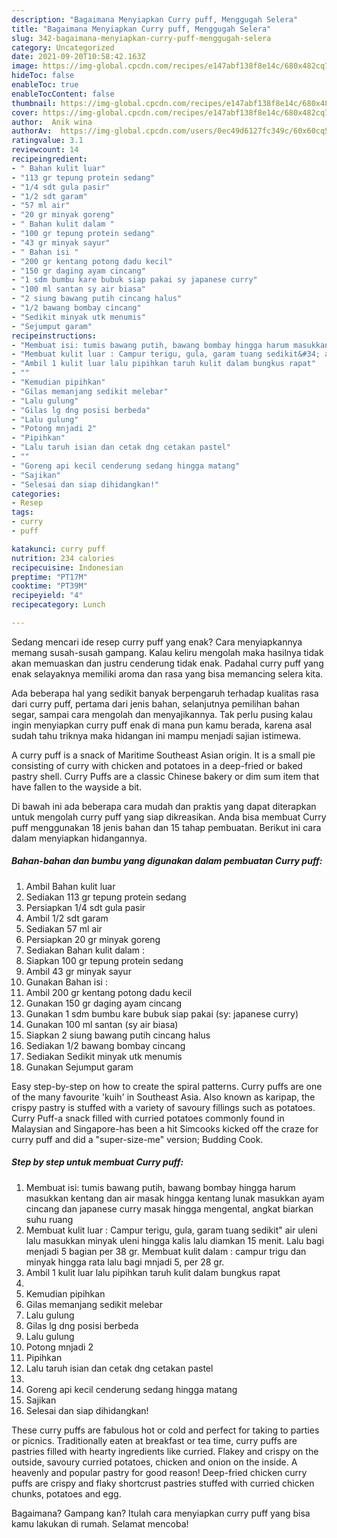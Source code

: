 ```yaml
---
description: "Bagaimana Menyiapkan Curry puff, Menggugah Selera"
title: "Bagaimana Menyiapkan Curry puff, Menggugah Selera"
slug: 342-bagaimana-menyiapkan-curry-puff-menggugah-selera
category: Uncategorized
date: 2021-09-20T10:58:42.163Z
image: https://img-global.cpcdn.com/recipes/e147abf138f8e14c/680x482cq70/curry-puff-foto-resep-utama.jpg
hideToc: false
enableToc: true
enableTocContent: false
thumbnail: https://img-global.cpcdn.com/recipes/e147abf138f8e14c/680x482cq70/curry-puff-foto-resep-utama.jpg
cover: https://img-global.cpcdn.com/recipes/e147abf138f8e14c/680x482cq70/curry-puff-foto-resep-utama.jpg
author:  Anik wina
authorAv:  https://img-global.cpcdn.com/users/0ec49d6127fc349c/60x60cq50/avatar.jpg
ratingvalue: 3.1
reviewcount: 14
recipeingredient:
- " Bahan kulit luar"
- "113 gr tepung protein sedang"
- "1/4 sdt gula pasir"
- "1/2 sdt garam"
- "57 ml air"
- "20 gr minyak goreng"
- " Bahan kulit dalam "
- "100 gr tepung protein sedang"
- "43 gr minyak sayur"
- " Bahan isi "
- "200 gr kentang potong dadu kecil"
- "150 gr daging ayam cincang"
- "1 sdm bumbu kare bubuk siap pakai sy japanese curry"
- "100 ml santan sy air biasa"
- "2 siung bawang putih cincang halus"
- "1/2 bawang bombay cincang"
- "Sedikit minyak utk menumis"
- "Sejumput garam"
recipeinstructions:
- "Membuat isi: tumis bawang putih, bawang bombay hingga harum masukkan kentang dan air masak hingga kentang lunak masukkan ayam cincang dan japanese curry masak hingga mengental, angkat biarkan suhu ruang"
- "Membuat kulit luar : Campur terigu, gula, garam tuang sedikit&#34; air uleni lalu masukkan minyak uleni hingga kalis lalu diamkan 15 menit. Lalu bagi menjadi 5 bagian per 38 gr. Membuat kulit dalam : campur trigu dan minyak hingga rata lalu bagi mnjadi 5, per 28 gr."
- "Ambil 1 kulit luar lalu pipihkan taruh kulit dalam bungkus rapat"
- ""
- "Kemudian pipihkan"
- "Gilas memanjang sedikit melebar"
- "Lalu gulung"
- "Gilas lg dng posisi berbeda"
- "Lalu gulung"
- "Potong mnjadi 2"
- "Pipihkan"
- "Lalu taruh isian dan cetak dng cetakan pastel"
- ""
- "Goreng api kecil cenderung sedang hingga matang"
- "Sajikan"
- "Selesai dan siap dihidangkan!"
categories:
- Resep
tags:
- curry
- puff

katakunci: curry puff 
nutrition: 234 calories
recipecuisine: Indonesian
preptime: "PT17M"
cooktime: "PT39M"
recipeyield: "4"
recipecategory: Lunch

---
```



Sedang mencari ide resep curry puff yang enak? Cara menyiapkannya memang susah-susah gampang. Kalau keliru mengolah maka hasilnya tidak akan memuaskan dan justru cenderung tidak enak. Padahal curry puff yang enak selayaknya memiliki aroma dan rasa yang bisa memancing selera kita.


Ada beberapa hal yang sedikit banyak berpengaruh terhadap kualitas rasa dari curry puff, pertama dari jenis bahan, selanjutnya pemilihan bahan segar, sampai cara mengolah dan menyajikannya. Tak perlu pusing kalau ingin menyiapkan curry puff enak di mana pun kamu berada, karena asal sudah tahu triknya maka hidangan ini mampu menjadi sajian istimewa.

A curry puff is a snack of Maritime Southeast Asian origin. It is a small pie consisting of curry with chicken and potatoes in a deep-fried or baked pastry shell. Curry Puffs are a classic Chinese bakery or dim sum item that have fallen to the wayside a bit.


Di bawah ini ada beberapa cara mudah dan praktis yang dapat diterapkan untuk mengolah curry puff yang siap dikreasikan. Anda bisa membuat Curry puff menggunakan 18 jenis bahan dan 15 tahap pembuatan. Berikut ini cara dalam menyiapkan hidangannya.

<!--inarticleads1-->

##### Bahan-bahan dan bumbu yang digunakan dalam pembuatan Curry puff:

1. Ambil  Bahan kulit luar
1. Sediakan 113 gr tepung protein sedang
1. Persiapkan 1/4 sdt gula pasir
1. Ambil 1/2 sdt garam
1. Sediakan 57 ml air
1. Persiapkan 20 gr minyak goreng
1. Sediakan  Bahan kulit dalam :
1. Siapkan 100 gr tepung protein sedang
1. Ambil 43 gr minyak sayur
1. Gunakan  Bahan isi :
1. Ambil 200 gr kentang potong dadu kecil
1. Gunakan 150 gr daging ayam cincang
1. Gunakan 1 sdm bumbu kare bubuk siap pakai (sy: japanese curry)
1. Gunakan 100 ml santan (sy air biasa)
1. Siapkan 2 siung bawang putih cincang halus
1. Sediakan 1/2 bawang bombay cincang
1. Sediakan Sedikit minyak utk menumis
1. Gunakan Sejumput garam


Easy step-by-step on how to create the spiral patterns. Curry puffs are one of the many favourite &#39;kuih&#39; in Southeast Asia. Also known as karipap, the crispy pastry is stuffed with a variety of savoury fillings such as potatoes. Curry Puff-a snack filled with curried potatoes commonly found in Malaysian and Singapore-has been a hit Simcooks kicked off the craze for curry puff and did a &#34;super-size-me&#34; version; Budding Cook. 

<!--inarticleads2-->

##### Step by step untuk membuat Curry puff:

1. Membuat isi: tumis bawang putih, bawang bombay hingga harum masukkan kentang dan air masak hingga kentang lunak masukkan ayam cincang dan japanese curry masak hingga mengental, angkat biarkan suhu ruang
1. Membuat kulit luar : Campur terigu, gula, garam tuang sedikit&#34; air uleni lalu masukkan minyak uleni hingga kalis lalu diamkan 15 menit. Lalu bagi menjadi 5 bagian per 38 gr. Membuat kulit dalam : campur trigu dan minyak hingga rata lalu bagi mnjadi 5, per 28 gr.
1. Ambil 1 kulit luar lalu pipihkan taruh kulit dalam bungkus rapat
1. 
1. Kemudian pipihkan
1. Gilas memanjang sedikit melebar
1. Lalu gulung
1. Gilas lg dng posisi berbeda
1. Lalu gulung
1. Potong mnjadi 2
1. Pipihkan
1. Lalu taruh isian dan cetak dng cetakan pastel
1. 
1. Goreng api kecil cenderung sedang hingga matang
1. Sajikan
1. Selesai dan siap dihidangkan!

These curry puffs are fabulous hot or cold and perfect for taking to parties or picnics. Traditionally eaten at breakfast or tea time, curry puffs are pastries filled with hearty ingredients like curried. Flakey and crispy on the outside, savoury curried potatoes, chicken and onion on the inside. A heavenly and popular pastry for good reason! Deep-fried chicken curry puffs are crispy and flaky shortcrust pastries stuffed with curried chicken chunks, potatoes and egg. 

Bagaimana? Gampang kan? Itulah cara menyiapkan curry puff yang bisa kamu lakukan di rumah. Selamat mencoba!
